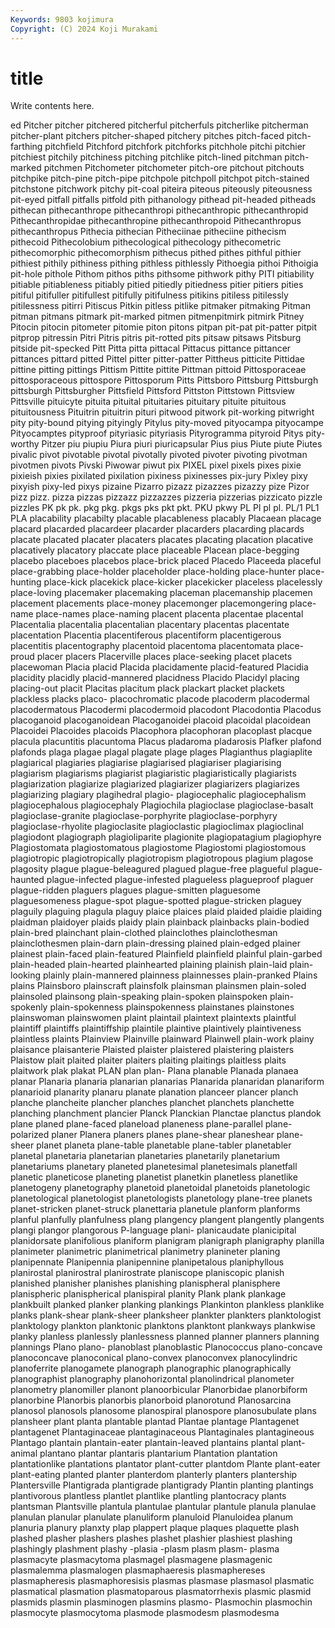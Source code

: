 ```yaml
---
Keywords: 9803 kojimura
Copyright: (C) 2024 Koji Murakami
---
```


# title

Write contents here.



ed Pitcher pitcher pitchered pitcherful pitcherfuls
pitcherlike pitcherman pitcher-plant pitchers pitcher-shaped pitchery pitches pitch-faced pitch-farthing pitchfield
Pitchford pitchfork pitchforks pitchhole pitchi pitchier pitchiest pitchily pitchiness pitching
pitchlike pitch-lined pitchman pitch-marked pitchmen Pitchometer pitchometer pitch-ore pitchout pitchouts
pitchpike pitch-pine pitch-pipe pitchpole pitchpoll pitchpot pitch-stained pitchstone pitchwork pitchy
pit-coal piteira piteous piteously piteousness pit-eyed pitfall pitfalls pitfold pith
pithanology pithead pit-headed pitheads pithecan pithecanthrope pithecanthropi pithecanthropic pithecanthropid Pithecanthropidae
pithecanthropine pithecanthropoid Pithecanthropus pithecanthropus Pithecia pithecian Pitheciinae pitheciine pithecism pithecoid
Pithecolobium pithecological pithecology pithecometric pithecomorphic pithecomorphism pithecus pithed pithes pithful
pithier pithiest pithily pithiness pithing pithless pithlessly Pithoegia pithoi Pithoigia
pit-hole pithole Pithom pithos piths pithsome pithwork pithy PITI pitiability
pitiable pitiableness pitiably pitied pitiedly pitiedness pitier pitiers pities pitiful
pitifuller pitifullest pitifully pitifulness pitikins pitiless pitilessly pitilessness pitirri Pitiscus
Pitkin pitless pitlike pitmaker pitmaking Pitman pitman pitmans pitmark pit-marked
pitmen pitmenpitmirk pitmirk Pitney Pitocin pitocin pitometer pitomie piton pitons
pitpan pit-pat pit-patter pitpit pitprop pitressin Pitri Pitris pitris pit-rotted
pits pitsaw pitsaws Pitsburg pitside pit-specked Pitt Pitta pitta pittacal
Pittacus pittance pittancer pittances pittard pitted Pittel pitter pitter-patter Pittheus
pitticite Pittidae pittine pitting pittings Pittism Pittite pittite Pittman pittoid
Pittosporaceae pittosporaceous pittospore Pittosporum Pitts Pittsboro Pittsburg Pittsburgh pittsburgh Pittsburgher
Pittsfield Pittsford Pittston Pittstown Pittsview Pittsville pituicyte pituita pituital pituitaries
pituitary pituite pituitous pituitousness Pituitrin pituitrin pituri pitwood pitwork pit-working
pitwright pity pity-bound pitying pityingly Pitylus pity-moved pityocampa pityocampe Pityocamptes
pityproof pityriasic pityriasis Pityrogramma pityroid Pitys pity-worthy Pitzer piu piupiu
Piura piuri piuricapsular Pius pius Piute piute Piutes pivalic pivot
pivotable pivotal pivotally pivoted pivoter pivoting pivotman pivotmen pivots Pivski
Piwowar piwut pix PIXEL pixel pixels pixes pixie pixieish pixies
pixilated pixilation pixiness pixinesses pix-jury Pixley pixy pixyish pixy-led pixys
pizaine Pizarro pizazz pizazzes pizazzy pize Pizor pizz pizz. pizza
pizzas pizzazz pizzazzes pizzeria pizzerias pizzicato pizzle pizzles PK pk
pk. pkg pkg. pkgs pks pkt pkt. PKU pkwy PL
Pl pl pl. PL/1 PL1 PLA placability placabilty placable placableness
placably Placaean placage placard placarded placardeer placarder placarders placarding placards
placate placated placater placaters placates placating placation placative placatively placatory
placcate place placeable Placean place-begging placebo placeboes placebos place-brick placed
Placedo Placeeda placeful place-grabbing place-holder placeholder place-holding place-hunter place-hunting place-kick
placekick place-kicker placekicker placeless placelessly place-loving placemaker placemaking placeman placemanship
placemen placement placements place-money placemonger placemongering place-name place-names place-naming placent
placenta placentae placental Placentalia placentalia placentalian placentary placentas placentate placentation
Placentia placentiferous placentiform placentigerous placentitis placentography placentoid placentoma placentomata place-proud
placer placers Placerville places place-seeking placet placets placewoman Placia placid
Placida placidamente placid-featured Placidia placidity placidly placid-mannered placidness Placido Placidyl
placing placing-out placit Placitas placitum plack plackart placket plackets plackless
placks placo- placochromatic placode placoderm placodermal placodermatous Placodermi placodermoid placodont
Placodontia Placodus placoganoid placoganoidean Placoganoidei placoid placoidal placoidean Placoidei Placoides
placoids Placophora placophoran placoplast placque placula placuntitis placuntoma Placus pladaroma
pladarosis Plafker plafond plafonds plaga plagae plagal plagate plage plages
Plagianthus plagiaplite plagiarical plagiaries plagiarise plagiarised plagiariser plagiarising plagiarism plagiarisms
plagiarist plagiaristic plagiaristically plagiarists plagiarization plagiarize plagiarized plagiarizer plagiarizers plagiarizes
plagiarizing plagiary plagihedral plagio- plagiocephalic plagiocephalism plagiocephalous plagiocephaly Plagiochila plagioclase
plagioclase-basalt plagioclase-granite plagioclase-porphyrite plagioclase-porphyry plagioclase-rhyolite plagioclasite plagioclastic plagioclimax plagioclinal plagiodont
plagiograph plagioliparite plagionite plagiopatagium plagiophyre Plagiostomata plagiostomatous plagiostome Plagiostomi plagiostomous
plagiotropic plagiotropically plagiotropism plagiotropous plagium plagose plagosity plague plague-beleagured plagued
plague-free plagueful plague-haunted plague-infected plague-infested plagueless plagueproof plaguer plague-ridden plaguers
plagues plague-smitten plaguesome plaguesomeness plague-spot plague-spotted plague-stricken plaguey plaguily plaguing
plagula plaguy plaice plaices plaid plaided plaidie plaiding plaidman plaidoyer
plaids plaidy plain plainback plainbacks plain-bodied plain-bred plainchant plain-clothed plainclothes
plainclothesman plainclothesmen plain-darn plain-dressing plained plain-edged plainer plainest plain-faced plain-featured
Plainfield plainfield plainful plain-garbed plain-headed plain-hearted plainhearted plaining plainish plain-laid
plain-looking plainly plain-mannered plainness plainnesses plain-pranked Plains plains Plainsboro plainscraft
plainsfolk plainsman plainsmen plain-soled plainsoled plainsong plain-speaking plain-spoken plainspoken plain-spokenly
plain-spokenness plainspokenness plainstanes plainstones plainswoman plainswomen plaint plaintail plaintext plaintexts
plaintful plaintiff plaintiffs plaintiffship plaintile plaintive plaintively plaintiveness plaintless plaints
Plainview Plainville plainward Plainwell plain-work plainy plaisance plaisanterie Plaisted plaister
plaistered plaistering plaisters Plaistow plait plaited plaiter plaiters plaiting plaitings
plaitless plaits plaitwork plak plakat PLAN plan plan- Plana planable
Planada planaea planar Planaria planaria planarian planarias Planarida planaridan planariform
planarioid planarity planaru planate planation planceer plancer planch planche plancheite
plancher planches planchet planchets planchette planching planchment plancier Planck Planckian
Planctae planctus plandok plane planed plane-faced planeload planeness plane-parallel plane-polarized
planer Planera planers planes plane-shear planeshear plane-sheer planet planeta plane-table
planetable plane-tabler planetabler planetal planetaria planetarian planetaries planetarily planetarium planetariums
planetary planeted planetesimal planetesimals planetfall planetic planeticose planeting planetist planetkin
planetless planetlike planetogeny planetography planetoid planetoidal planetoids planetologic planetological planetologist
planetologists planetology plane-tree planets planet-stricken planet-struck planettaria planetule planform planforms
planful planfully planfulness plang plangency plangent plangently plangents plangi plangor
plangorous P-language plani- planicaudate planicipital planidorsate planifolious planiform planigram planigraph
planigraphy planilla planimeter planimetric planimetrical planimetry planineter planing planipennate Planipennia
planipennine planipetalous planiphyllous planirostal planirostral planirostrate planiscope planiscopic planish planished
planisher planishes planishing planispheral planisphere planispheric planispherical planispiral planity Plank
plank plankage plankbuilt planked planker planking plankings Plankinton plankless planklike
planks plank-shear plank-sheer planksheer plankter plankters planktologist planktology plankton planktonic
planktons planktont plankways plankwise planky planless planlessly planlessness planned planner
planners planning plannings Plano plano- planoblast planoblastic Planococcus plano-concave planoconcave
planoconical plano-convex planoconvex planocylindric planoferrite planogamete planograph planographic planographically planographist
planography planohorizontal planolindrical planometer planometry planomiller planont planoorbicular Planorbidae planorbiform
planorbine Planorbis planorbis planorboid planorotund Planosarcina planosol planosols planosome planospiral
planospore planosubulate plans plansheer plant planta plantable plantad Plantae plantage
Plantagenet plantagenet Plantaginaceae plantaginaceous Plantaginales plantagineous Plantago plantain plantain-eater plantain-leaved
plantains plantal plant-animal plantano plantar plantaris plantarium Plantation plantation plantationlike
plantations plantator plant-cutter plantdom Plante plant-eater plant-eating planted planter planterdom
planterly planters plantership Plantersville Plantigrada plantigrade plantigrady Plantin planting plantings
plantivorous plantless plantlet plantlike plantling plantocracy plants plantsman Plantsville plantula
plantulae plantular plantule planula planulae planulan planular planulate planuliform planuloid
Planuloidea planum planuria planury planxty plap plappert plaque plaques plaquette
plash plashed plasher plashers plashes plashet plashier plashiest plashing plashingly
plashment plashy -plasia -plasm plasm plasm- plasma plasmacyte plasmacytoma plasmagel
plasmagene plasmagenic plasmalemma plasmalogen plasmaphaeresis plasmaphereses plasmapheresis plasmaphoresisis plasmas plasmase
plasmasol plasmatic plasmatical plasmation plasmatoparous plasmatorrhexis plasmic plasmid plasmids plasmin
plasminogen plasmins plasmo- Plasmochin plasmochin plasmocyte plasmocytoma plasmode plasmodesm plasmodesma
